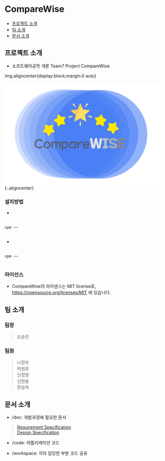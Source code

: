 # CompareWise
 * [프로젝트 소개](#About_Project)
 * [팀 소개](#Members)
 * [문서 소개](#Documents)
 
## <div id = "About_Project">프로젝트 소개</div>
* 소프트웨어공학 개론 Team7 Project CompareWise

img.aligncenter{display:block;margin:0 auto}

![Alt text](CompareWise_Logo.png) {:.aligncenter}


### 설치방법
+ ~~~
<pre>
<code>
npm ~~
</code>
</pre>

+ ~~~
<pre>
<code>
npm ~~
</code>
</pre>

### 라이선스
+ CompareWise의 라이센스는 MIT license로, <https://opensource.org/licenses/MIT> 에 있습니다.<br>

## <div id = "Members">팀 소개</div>
### 팀장
> 오승진<br>

### 팀원
> 나정우<br>
> 박원호<br>
> 신정원<br>
> 신한솔<br>
> 한승하<br>

## <div id = "Documents">문서 소개</div>
+ /doc: 개발과정에 필요한 문서
> [Requirement Specification](https://github.com/skkuse/2020spring_41class_team7/blob/master/doc/Comparewise_Requirement%20Specification.pdf)<br>
> [Design Specification](https://github.com/skkuse/2020spring_41class_team7/blob/master/doc/CompareWise_Design_Specification.pdf)<br>

+ /code: 어플리케이션 코드

+ /workspace: 각자 담당한 부분 코드 공유
